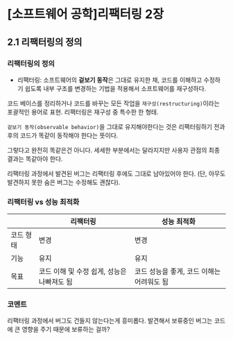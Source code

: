 # [소프트웨어 공학]리팩터링 2장
## 2.1 리팩터링의 정의
### 리팩터링의 정의
- 리팩터링: 소프트웨어의 **겉보기 동작**은 그대로 유지한 채, 코드를 이해하고 수정하기 쉽도록 내부 구조를 변경하는 기법을 적용해서 소프트웨어를 재구성하다.

코드 베이스를 정리하거나 코드를 바꾸는 모든 작업을 `재구성(restructuring)`이라는 포괄적인 용어로 표현. 리팩터링은 재구성 중 특수한 한 형태.

`겉보기 동작(observable behavior)`을 그대로 유지해야한다는 것은 리팩터링하기 전과 후의 코드가 똑같이 동작해야 한다는 뜻이다.

그렇다고 완전히 똑같은건 아니다. 세세한 부분에서는 달라지지만 사용자 관점의 최종 결과는 똑같아야 한다.

리팩터링 과정에서 발견된 버그는 리팩터링 후에도 그대로 남아있어야 한다. (단, 아무도 발견하지 못한 숨은 버그는 수정해도 괜찮다).

### 리팩터링 vs 성능 최적화
| |리팩터링|성능 최적화|
|-----|-----|-----|
|코드 형태|변경|변경|
|기능|유지|유지|
|목표|코드 이해 및 수정 쉽게, 성능은 나빠져도 됨|코드 성능을 좋게, 코드 이해는 어려워도 됨|

### 코멘트
리팩터링 과정에서 버그도 건들지 않는다는게 흥미롭다. 발견해서 보류중인 버그는 코드에 큰 영향을 주기 때문에 보류하는 걸까?